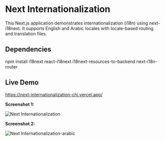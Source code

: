 <h1>Next Internationalization</h1>
<p>This Next.js application demonstrates internationalization (i18n) using next-i18next. It supports English and Arabic locales with locale-based routing and translation files.</p>

<h2>Dependencies</h2>

<p>npm install i18next react-i18next i18next-resources-to-backend next-i18n-router</p>

<h2>Live Demo</h2>

https://next-internationalization-chi.vercel.app/


**Screenshot 1:**

![Next Internationalization](https://github.com/user-attachments/assets/e948445c-cd4a-4271-bd14-1f5bc7ad52e1)


**Screenshot 2:**

![Next Internationalization-arabic](https://github.com/user-attachments/assets/1f3648a4-4bb8-411b-a9bc-be508a5d2d40)


